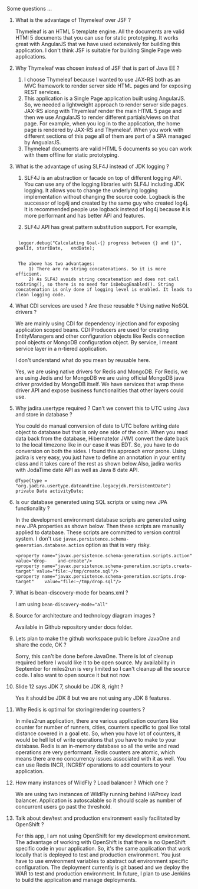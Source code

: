Some questions ...

1. What is the advantage of Thymeleaf over JSF ?

	Thymeleaf is an HTML 5 template engine. All the documents are valid HTMl 5 documents that you can use for static prototyping. It works great with AngularJS that we have used extensively for building this application. I don't think JSF is suitable for building Single Page web applications.

2. Why Thymeleaf was chosen instead of JSF that is part of Java EE ?
	
	1. I choose Thymeleaf because I wanted to use JAX-RS both as an MVC framework to render server side HTML pages and for exposing REST services. 
	2. This application is a Single Page application built using AngularJS. So, we needed a lightweight approach to render server side pages. JAX-RS along with Thyemleaf render the main HTML 5 page and then we use AngularJS to render different partials/views on that page. For example, when you log in to the application, the home page is rendered by JAX-RS and Thymeleaf. When you work with different sections of this page all of them are part of a SPA managed by AngualarJS.
	3. Thymeleaf documents are valid HTML 5 documents so you can work with them offline for static prototyping.

3. What is the advantage of using SLF4J instead of JDK logging ?

	1. SLF4J is an abstraction or facade on top of different logging API. You can use any of the logging libraries with SLF4J including JDK logging. It allows you to change the underlying logging implementation without changing the source code. Logback is the successor of log4j and created by the same guy who created log4j. It is recommended people use logback instead of log4j because it is more performant and has better API and features.
	
	2. SLF4J API has great pattern substitution support. For example,
	<code>
	logger.debug("Calculating Goal-{} progress between {} and {}", goalId, startDate, 	endDate);
	</code>
	
		The above has two advantages: 
			1) There are no string concatenations. So it is more efficient. 
			2) As SLF4J avoids string concatenation and does not call toString(), so there is no need for isDebugEnabled(). String concatenation is only done if logging level is enabled. It leads to clean logging code.
	
4. What CDI services are used ? Are these reusable ? Using native NoSQL 
drivers ?
	
	We are mainly using CDI for dependency injection and for exposing application scoped beans. CDI Producers are used for creating EntityManagers and other configuration objects like Redis connection pool objects or MongoDB configuration object. By service, I meant service layer in a n-tiered application. 
	
	I don't understand what do you mean by reusable here.
	
	Yes, we are using native drivers for Redis and MongoDB. For Redis, we are using Jedis and for MongoDB we are using official MongoDB java driver provided by MongoDB itself. We have services that wrap these driver API and expose business functionalities that other layers could use.
	

5. Why jadira.usertype required ? Can't we convert this to UTC using Java 
and store in database ?

	You could do manual conversion of date to UTC before writing date object to database but that is only one side of the coin. When you read data back from the database, Hibernate(or JVM) convert the date back to the local timezone like in our case it was EDT. So, you have to do conversion on both the sides. I found this approach error prone. Using jadira is very easy, you just have to define an annotation in your entity class and it takes care of the rest as shown below.Also, jadira works with JodaTime date API as well as Java 8 date API. 

	```
	@Type(type = "org.jadira.usertype.dateandtime.legacyjdk.PersistentDate")
    private Date activityDate;
    ```

6. Is our database generated using SQL scripts or using new JPA functionality ?

	In the development environment database scripts are generated using new JPA properties as shown below. Then these scripts are manually applied to database. These scripts are committed to version control system. I don't use <code>javax.persistence.schema-generation.database.action</code> option as that is very risky.
	
	```
	<property name="javax.persistence.schema-generation.scripts.action" value="drop-	and-create"/>                                                                                    
	<property name="javax.persistence.schema-generation.scripts.create-target" value="file:~/tmp/create.sql"/>
	<property name="javax.persistence.schema-generation.scripts.drop-target" 	value="file:~/tmp/drop.sql"/>
	```

7. What is bean-discovery-mode for beans.xml ?

	I am using <code>bean-discovery-mode="all"</code>

8. Source for architecture and technology diagram images ?

	Available in Github repository under docs folder.

9. Lets plan to make the github workspace public before JavaOne and share 
the code, OK ?

	Sorry, this can't be done before JavaOne. There is lot of cleanup required before I would like it to be open source. My availability in September for miles2run is very limited so I can't cleanup all the source code. I also want to open source it but not now.

10. Slide 12 says JDK 7, should be JDK 8, right ?
	
	Yes it should be JDK 8 but we are not using any JDK 8 features.
	

11. Why Redis is optimal for storing/rendering counters ?

	In miles2run application, there are various application counters like counter for number of runners, cities, counters specific to goal like total distance covered in a goal etc. So, when you have lot of counters, it would be hell lot of write operations that you have to make to your database. Redis is an in-memory database so all the write and read operations are very performant. Redis counters are atomic, which means there are no concurrency issues associated with it as well. You can use Redis INCR, INCRBY operations to add counters to your application.

12. How many instances of WildFly ? Load balancer ? Which one ?
	
	We are using two instances of WildFly running behind HAProxy load balancer. Application is autoscalable so it should scale as number of concurrent users go past the threshold.

13. Talk about dev/test and production environment easily facilitated by 
OpenShift ?

	For this app, I am not using OpenShift for my development environment. The advantage of working with OpenShift is that there is no OpenShift specific code in your application. So, it's the same application that work locally that is deployed to test and production environment. You just have to use environment variables to abstract out environment specific configuration. The deployment currently is git based and we deploy the WAR to test and production environment. In future, I plan to use Jenkins to build the application and manage deployments.